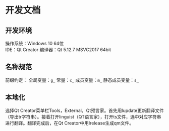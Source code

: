 # 开发文档
## 开发环境
操作系统：Windows 10 64位  
IDE：Qt Creator
编译器：Qt 5.12.7 MSVC2017 64bit

## 名称规范
前缀约定：
全局变量：`g_`
常量：`c_`
成员变量：`m_`
静态成员变量：`s_`


## 本地化
选择Qt Creator菜单栏Tools，External，Qt预言家。首先用lupdate更新翻译文件（导出tr字符串）。接着打开linguist（QT语言家），打开ts文件，选中对应字符串进行翻译。翻译完成后，在Qt Creator中用lrelease生成qm文件。